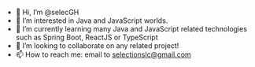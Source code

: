 - 👋 Hi, I’m @selecGH
- 👀 I’m interested in Java and JavaScript worlds.
- 🌱 I’m currently learning many Java and JavaScript related technologies such as Spring Boot, ReactJS or TypeScript
- 💞️ I’m looking to collaborate on any related project!
- 📫 How to reach me: email to selectionslc@gmail.com

<!---
selecGH/selecGH is a ✨ special ✨ repository because its `README.md` (this file) appears on your GitHub profile.
You can click the Preview link to take a look at your changes.
--->
